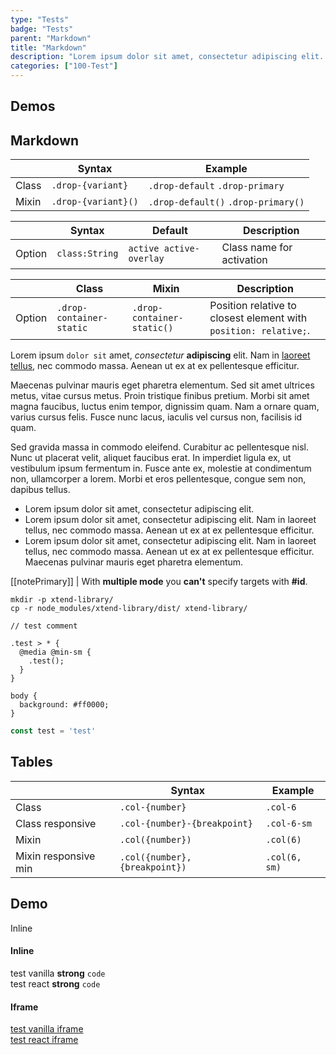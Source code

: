 ```yaml
---
type: "Tests"
badge: "Tests"
parent: "Markdown"
title: "Markdown"
description: "Lorem ipsum dolor sit amet, consectetur adipiscing elit. Nunc tempus laoreet leo sit amet iaculis."
categories: ["100-Test"]
---
```


## Demos

<demo>
  <demovanilla src="vanilla/components/drop/variant">
  </demovanilla>
  <demovanilla src="vanilla/components/drop/event">
  </demovanilla>
  <demovanilla src="vanilla/components/drop/backdrop">
  </demovanilla>
</demo>

<demo>
  <demovanilla src="vanilla/components/overlay/nested">
  </demovanilla>
  <demovanilla src="vanilla/addons/overlay/position">
  </demovanilla>
</demo>

<demo>
  <demovanilla src="vanilla/demos/animation/2019-xtend">
  </demovanilla>
  <demovanilla src="vanilla/demos/animation/2020-euroricambi-collapse">
  </demovanilla>
  <div class="gatsby_demo_item" data-iframe="iframe/demos/animation/2020-bertani-listing">
  </div>
</demo>

<demo>
  <demovanilla src="vanilla/components/toggle/timing-delay-fnc">
  </demovanilla>
</demo>
  
<demo>
  <demovanilla src="vanilla/components/slider/toggle-js">
  </demovanilla>
  <demovanilla src="vanilla/components/slider/toggle-css">
  </demovanilla>
  <demovanilla src="vanilla/components/slider/events-methods">
  </demovanilla>
  <demovanilla src="vanilla/components/slider/progress">
  </demovanilla>
</demo>

<demo>
  <demovanilla src="vanilla/demos/slider/2020-euroricambi-slider">
  </demovanilla>
  <demovanilla src="vanilla/demos/slider/2019-sun68-slider">
  </demovanilla>
</demo>

<demo>
  <demovanilla src="vanilla/components/test/test-card-content">
  </demovanilla>
  <demovanilla src="vanilla/components/test/test-overlay-content">
  </demovanilla>
  <demovanilla src="vanilla/components/test/test-slider-content">
  </demovanilla>
</demo>

## Markdown

<div class="table-scroll">

|                         | Syntax                                    | Example                       |
| ----------------------- | ----------------------------------------- | ----------------------------- |
| Class                   | `.drop-{variant}`                        | `.drop-default` `.drop-primary` |
| Mixin                   | `.drop-{variant}()`                      | `.drop-default()` `.drop-primary()`         |

</div>

<div class="table-scroll">

|                         | Syntax                                    | Default                       | Description                   |
| ----------------------- | ----------------------------------------- | ----------------------------- | ----------------------------- |
| Option                  | `class:String`                          | `active active-overlay`        | Class name for activation            |

</div>

<div class="table-scroll">

|                         | Class                                     | Mixin                       | Description                   |
| ----------------------- | ----------------------------------------- | ----------------------------- | ----------------------------- |
| Option                  | `.drop-container-static`                 | `.drop-container-static()`        | Position relative to closest element with `position: relative;`.            |

</div>

Lorem ipsum `dolor sit` amet, *consectetur* **adipiscing** elit. Nam in [laoreet tellus](/components/group/button), nec commodo massa. Aenean ut ex at ex pellentesque efficitur.

Maecenas pulvinar mauris eget pharetra elementum. Sed sit amet ultrices metus, vitae cursus metus. Proin tristique finibus pretium. Morbi sit amet magna faucibus, luctus enim tempor, dignissim quam. Nam a ornare quam, varius cursus felis. Fusce nunc lacus, iaculis vel cursus non, facilisis id quam.

Sed gravida massa in commodo eleifend. Curabitur ac pellentesque nisl. Nunc ut placerat velit, aliquet faucibus erat. In imperdiet ligula ex, ut vestibulum ipsum fermentum in. Fusce ante ex, molestie at condimentum non, ullamcorper a lorem. Morbi et eros pellentesque, congue sem non, dapibus tellus.

- Lorem ipsum dolor sit amet, consectetur adipiscing elit.
- Lorem ipsum dolor sit amet, consectetur adipiscing elit. Nam in laoreet tellus, nec commodo massa. Aenean ut ex at ex pellentesque efficitur.
- Lorem ipsum dolor sit amet, consectetur adipiscing elit. Nam in laoreet tellus, nec commodo massa. Aenean ut ex at ex pellentesque efficitur. Maecenas pulvinar mauris eget pharetra elementum.

[[notePrimary]]
| With **multiple mode** you **can't** specify targets with **#id**.

<script type="text/plain" class="language-markup">
  <a href="#" class="btn btn-default">
    <!-- content -->
  </a>

  <button type="button" class="btn btn-default">
    <!-- content -->
  </button>
</script>

```
mkdir -p xtend-library/
cp -r node_modules/xtend-library/dist/ xtend-library/
```

```less
// test comment

.test > * {
  @media @min-sm {
    .test();
  }
}

body {
  background: #ff0000;
}
```

```jsx
const test = 'test'
```

## Tables

<div class="table-scroll">

|                         | Syntax                                    | Example                       |
| ----------------------- | ----------------------------------------- | ----------------------------- |
| Class                   | `.col-{number}`                           | `.col-6`                      |
| Class responsive        | `.col-{number}-{breakpoint}`              | `.col-6-sm`                   |
| Mixin                   | `.col({number})`                          | `.col(6)`                     |
| Mixin responsive min    | `.col({number}, {breakpoint})`            | `.col(6, sm)`                 |

</div>

## Demo

<demo>
  <div class="gatsby_demo-inline">
    <div class="gatsby_demo_item gatsby_demo_preview" data-name="vanilla">
      <div class="gatsby_demo_source gatsby_demo_source--from" data-lang="language-markup">
        Inline
      </div>
    </div>
  </div>
</demo>

#### Inline

<demo>
  <demovanilla src="vanilla/components/test/vanilla" name="test vanilla">
    <div class="gatsby_demo_text">
      test vanilla <strong>strong</strong> <code>code</code>
    </div>
  </demovanilla>
  <demoreact src="react/demos/test/react" name="test react">
    <div class="gatsby_demo_text">
      test react <strong>strong</strong> <code>code</code>
    </div>
  </demoreact>
</demo>

#### Iframe

<demo>
  <div class="gatsby_demo_item" data-iframe="iframe/components/test/vanilla-iframe" data-name="test vanilla frame">
    <div class="gatsby_demo_text">
      <a href="/iframe/components/test/vanilla-iframe">test vanilla iframe</a>
    </div>
  </div>
  <div class="gatsby_demo_item" data-iframe="iframe/components/test/react-iframe" data-name="test react iframe">
    <div class="gatsby_demo_text">
      <a href="/iframe/components/test/react-iframe">test react iframe</a>
    </div>
  </div>
</demo>
